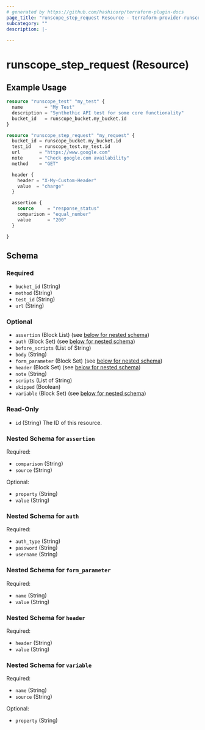 ```yaml
---
# generated by https://github.com/hashicorp/terraform-plugin-docs
page_title: "runscope_step_request Resource - terraform-provider-runscope"
subcategory: ""
description: |-
  
---
```


# runscope_step_request (Resource)



## Example Usage

```terraform
resource "runscope_test" "my_test" {
  name        = "My Test"
  description = "Synthethic API test for some core functionality"
  bucket_id   = runscope_bucket.my_bucket.id
}

resource "runscope_step_request" "my_request" {
  bucket_id = runscope_bucket.my_bucket.id
  test_id   = runscope_test.my_test.id
  url       = "https://www.google.com"
  note      = "Check google.com availability"
  method    = "GET"

  header {
    header = "X-My-Custom-Header"
    value  = "charge"
  }

  assertion {
    source     = "response_status"
    comparison = "equal_number"
    value      = "200"
  }

}
```

<!-- schema generated by tfplugindocs -->
## Schema

### Required

- `bucket_id` (String)
- `method` (String)
- `test_id` (String)
- `url` (String)

### Optional

- `assertion` (Block List) (see [below for nested schema](#nestedblock--assertion))
- `auth` (Block Set) (see [below for nested schema](#nestedblock--auth))
- `before_scripts` (List of String)
- `body` (String)
- `form_parameter` (Block Set) (see [below for nested schema](#nestedblock--form_parameter))
- `header` (Block Set) (see [below for nested schema](#nestedblock--header))
- `note` (String)
- `scripts` (List of String)
- `skipped` (Boolean)
- `variable` (Block Set) (see [below for nested schema](#nestedblock--variable))

### Read-Only

- `id` (String) The ID of this resource.

<a id="nestedblock--assertion"></a>
### Nested Schema for `assertion`

Required:

- `comparison` (String)
- `source` (String)

Optional:

- `property` (String)
- `value` (String)


<a id="nestedblock--auth"></a>
### Nested Schema for `auth`

Required:

- `auth_type` (String)
- `password` (String)
- `username` (String)


<a id="nestedblock--form_parameter"></a>
### Nested Schema for `form_parameter`

Required:

- `name` (String)
- `value` (String)


<a id="nestedblock--header"></a>
### Nested Schema for `header`

Required:

- `header` (String)
- `value` (String)


<a id="nestedblock--variable"></a>
### Nested Schema for `variable`

Required:

- `name` (String)
- `source` (String)

Optional:

- `property` (String)


